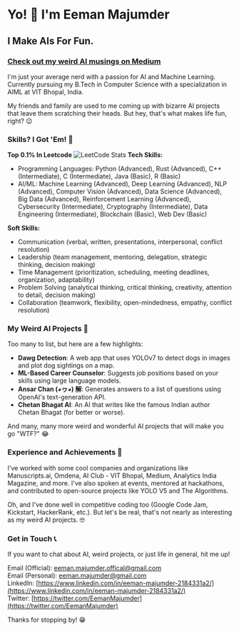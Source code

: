 # Yo! 👋 I'm Eeman Majumder

## I Make AIs For Fun. 

### [Check out my weird AI musings on Medium](https://eeman1113.github.io/)

I'm just your average nerd with a passion for AI and Machine Learning. Currently pursuing my B.Tech in Computer Science with a specialization in AIML at VIT Bhopal, India. 

My friends and family are used to me coming up with bizarre AI projects that leave them scratching their heads. But hey, that's what makes life fun, right? 😉

### Skills? I Got 'Em! 🤖
**Top 0.1% In Leetcode**
![LeetCode Stats](https://leetcard.jacoblin.cool/eeman_majumder?theme=dark&font=Copse)
**Tech Skills:**
- Programming Languages: Python (Advanced), Rust (Advanced), C++ (Intermediate), C (Intermediate), Java (Basic), R (Basic)
- AI/ML: Machine Learning (Advanced), Deep Learning (Advanced), NLP (Advanced), Computer Vision (Advanced), Data Science (Advanced), Big Data (Advanced), Reinforcement Learning (Advanced), Cybersecurity (Intermediate), Cryptography (Intermediate), Data Engineering (Intermediate), Blockchain (Basic), Web Dev (Basic)

**Soft Skills:**
- Communication (verbal, written, presentations, interpersonal, conflict resolution)
- Leadership (team management, mentoring, delegation, strategic thinking, decision making)
- Time Management (prioritization, scheduling, meeting deadlines, organization, adaptability)
- Problem Solving (analytical thinking, critical thinking, creativity, attention to detail, decision making)
- Collaboration (teamwork, flexibility, open-mindedness, empathy, conflict resolution)

### My Weird AI Projects 🤖

Too many to list, but here are a few highlights:

- **Dawg Detection**: A web app that uses YOLOv7 to detect dogs in images and plot dog sightings on a map.
- **ML-Based Career Counselor**: Suggests job positions based on your skills using large language models.
- **Ansar Chan (◕ヮ◕) 解**: Generates answers to a list of questions using OpenAI's text-generation API.
- **Chetan Bhagat AI**: An AI that writes like the famous Indian author Chetan Bhagat (for better or worse).

And many, many more weird and wonderful AI projects that will make you go "WTF?" 😂

### Experience and Achievements 📜

I've worked with some cool companies and organizations like Manuscripts.ai, Omdena, AI Club - VIT Bhopal, Medium, Analytics India Magazine, and more. I've also spoken at events, mentored at hackathons, and contributed to open-source projects like YOLO V5 and The Algorithms.

Oh, and I've done well in competitive coding too (Google Code Jam, Kickstart, HackerRank, etc.). But let's be real, that's not nearly as interesting as my weird AI projects. 🤓

### Get in Touch 📞

If you want to chat about AI, weird projects, or just life in general, hit me up!

Email (Official): eeman.majumder.offical@gmail.com <br>
Email (Personal): eeman.majumder@gmail.com <br>
LinkedIn: [https://www.linkedin.com/in/eeman-majumder-2184331a2/](https://www.linkedin.com/in/eeman-majumder-2184331a2/)<br>
Twitter: [https://twitter.com/EemanMajumder](https://twitter.com/EemanMajumder)<br>

Thanks for stopping by! 😁
